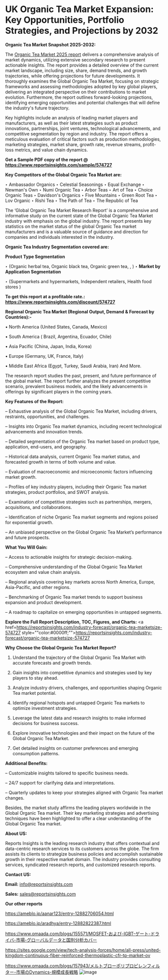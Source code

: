 # UK Organic Tea Market Expansion: Key Opportunities, Portfolio Strategies, and Projections by 2032

<strong>Organic Tea Market Snapshot 2025-2032:</strong>

The <a href=https://www.reportsinsights.com/sample/574727>Organic Tea Market 2025 report</a> delivers a comprehensive analysis of market dynamics, utilizing extensive secondary research to present actionable insights. The report provides a detailed overview of the current market landscape, including size, share, demand trends, and growth trajectories, while offering projections for future developments. It thoroughly examines the Global Organic Tea Market, focusing on strategic frameworks and assessing methodologies adopted by key global players, delivering an integrated perspective on their contributions to market evolution. Furthermore, the report outlines forward-looking projections, identifying emerging opportunities and potential challenges that will define the industry's future trajectory.

Key highlights include an analysis of leading market players and manufacturers, as well as their latest strategies such as product innovations, partnerships, joint ventures, technological advancements, and competitive segmentation by region and industry. The report offers a meticulous evaluation of critical factors such as production methodologies, marketing strategies, market share, growth rate, revenue streams, profit-loss metrics, and value chain dynamics.

<strong>Get a Sample PDF copy of the report @ <a href=https://www.reportsinsights.com/sample/574727 style=color:#0000ff;>https://www.reportsinsights.com/sample/574727</a></strong>

<strong>Key Competitors of the Global Organic Tea Market are:</strong>

‣ Ambassador Organics
‣ Celestial Seasonings
‣ Equal Exchange
‣ Newman's Own
‣ Numi Organic Tea
‣ Arbor Teas
‣ Art of Tea
‣ Choice Organic Teas
‣ Davidson's Organics
‣ Five Mountains
‣ Green Root Tea
‣ Lov Organic
‣ Rishi Tea
‣ The Path of Tea
‣ The Republic of Tea

The ‘Global Organic Tea Market Research Report’ is a comprehensive and informative study on the current state of the Global Organic Tea Market industry with emphasis on the global industry. The report presents key statistics on the market status of the global Organic Tea market manufacturers and is a valuable source of guidance and direction for companies and individuals interested in the industry.

<strong>Organic Tea Industry Segmentation covered are:</strong>

<strong>Product Type Segmentation</strong>

‣ (Organic herbal tea, Organic black tea, Organic green tea, , )
‣ 
<strong>Market by Application Segmentation</strong>

‣ (Supermarkets and hypermarkets, Independent retailers, Health food stores )

<strong>To get this report at a profitable rate.: <a href=https://www.reportsinsights.com/discount/574727 style=color:#0000ff;>https://www.reportsinsights.com/discount/574727</a></strong>

<strong>Regional Organic Tea Market (Regional Output, Demand &amp; Forecast by Countries):-</strong>

• North America (United States, Canada, Mexico)

• South America ( Brazil, Argentina, Ecuador, Chile)

• Asia Pacific (China, Japan, India, Korea)

• Europe (Germany, UK, France, Italy)

• Middle East Africa (Egypt, Turkey, Saudi Arabia, Iran) And More.

The research report studies the past, present, and future performance of the global market. The report further analyzes the present competitive scenario, prevalent business models, and the likely advancements in offerings by significant players in the coming years.

<strong>Key Features of the Report:</strong>

– Exhaustive analysis of the Global Organic Tea Market, including drivers, restraints, opportunities, and challenges.

– Insights into Organic Tea market dynamics, including recent technological advancements and innovation trends.

– Detailed segmentation of the Organic Tea market based on product type, application, end-users, and geography.

– Historical data analysis, current Organic Tea market status, and forecasted growth in terms of both volume and value.

– Evaluation of macroeconomic and microeconomic factors influencing market growth.

– Profiles of key industry players, including their Organic Tea market strategies, product portfolios, and SWOT analysis.

– Examination of competitive strategies such as partnerships, mergers, acquisitions, and collaborations.

– Identification of niche Organic Tea market segments and regions poised for exponential growth.

– An unbiased perspective on the Global Organic Tea Market’s performance and future prospects.

<strong>What You Will Gain:</strong>

– Access to actionable insights for strategic decision-making.

– Comprehensive understanding of the Global Organic Tea Market ecosystem and value chain analysis.

– Regional analysis covering key markets across North America, Europe, Asia-Pacific, and other regions.

– Benchmarking of Organic Tea market trends to support business expansion and product development.

– A roadmap to capitalize on emerging opportunities in untapped segments.

<strong>Explore the Full Report Description, TOC, Figures, and Charts:</strong>
<a href=https://reportsinsights.com/industry-forecast/organic-tea-marketsize-574727 style=""color:#0000ff;"">https://reportsinsights.com/industry-forecast/organic-tea-marketsize-574727</a>

<strong>Why Choose the Global Organic Tea Market Report?</strong>

1. Understand the trajectory of the Global Organic Tea Market with accurate forecasts and growth trends.

2. Gain insights into competitive dynamics and strategies used by key players to stay ahead.

3. Analyze industry drivers, challenges, and opportunities shaping Organic Tea market potential.

4. Identify regional hotspots and untapped Organic Tea markets to optimize investment strategies.

5. Leverage the latest data and research insights to make informed decisions for business success.

6. Explore innovative technologies and their impact on the future of the Global Organic Tea Market.

7. Get detailed insights on customer preferences and emerging consumption patterns.

<strong>Additional Benefits:</strong>

– Customizable insights tailored to specific business needs.

– 24/7 support for clarifying data and interpretations.

– Quarterly updates to keep your strategies aligned with Organic Tea market changes.

Besides, the market study affirms the leading players worldwide in the Global Organic Tea market. Their key marketing strategies and advertising techniques have been highlighted to offer a clear understanding of the Global Organic Tea market.

<strong><strong>About US</strong>:</strong>

Reports Insights is the leading research industry that offers contextual and data-centric research services to its customers across the globe. The firm assists its clients to strategize business policies and accomplish sustainable growth in their respective market domain. The industry provides consulting services, syndicated research reports, and customized research reports.

<strong>Contact US:</strong>

<p class=><b>Email:</b> <a href=mailto:info@reportsinsights.com>info@reportsinsights.com</a></p>
<p class=><b>Sales:</b> <a href=mailto:sales@reportsinsights.com>sales@reportsinsights.com</a></p>

<strong>Our other reports</strong>

<a href=https://ameblo.jp/aanar123/entry-12882706054.html>https://ameblo.jp/aanar123/entry-12882706054.html</a>

<a href=https://ameblo.jp/aradhya/entry-12882822387.html>https://ameblo.jp/aradhya/entry-12882822387.html</a>

<a href=https://www.omaada.com/blogs/155571/MOSFET-および-IGBT-ゲート-ドライバ-市場-グローバルデータと国別分析カバー>https://www.omaada.com/blogs/155571/MOSFET-および-IGBT-ゲート-ドライバ-市場-グローバルデータと国別分析カバー</a>

<a href=https://sites.google.com/view/tech-analysis-forces/home/all-press/united-kingdom-continuous-fiber-reinforced-thermoplastic-cfr-tp-market-ov>https://sites.google.com/view/tech-analysis-forces/home/all-press/united-kingdom-continuous-fiber-reinforced-thermoplastic-cfr-tp-market-ov</a>

<a href=https://www.omaada.com/blogs/157943/メルトブローポリプロピレンフィルター-市場のDynamics-規模成長戦略>https://www.omaada.com/blogs/157943/メルトブローポリプロピレンフィルター-市場のDynamics-規模成長戦略</a>
![image](https://github.com/user-attachments/assets/d4b0e45a-9d07-422f-a371-b2d86b613fe8)
